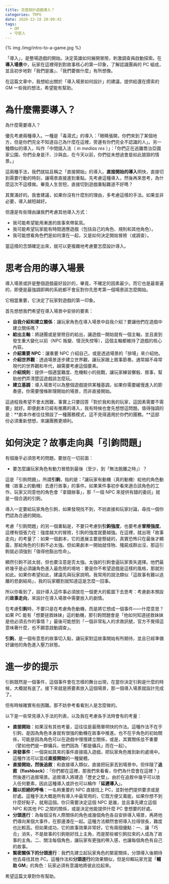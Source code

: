 ```yaml
---
title: 怎麼設計遊戲導入？
categories: TRPG
date: 2020-12-18 20:09:42
tags:
  - GM
  - 守密人
---
```


{% img /img/intro-to-a-game.jpg %}

「導入」，是整場遊戲的開始。決定英雄如何展開冒險，刺激調查員啟動探索。在**導入場景**中，玩家在這裡得到對故事核心的第一印象，了解認識團員的 PC 組成，並且初步地對「我們是誰」、「我們要做什麼」有所想像。

在這篇文章中，我想給出關於「導入場景如何設計」的建議，提供給還在摸索的 GM 一些我的想法，希望能有幫助。

<!--more-->

# 為什麼需要導入？

為什麼需要導入？

優先考慮兩種導入。一種是「毒湯式」的導入：「眼睛張開，你們來到了某個地方，但是你們完全不知道自己為什麼在這裡，旁邊有你們完全不認識的人」。另一種類似的導入，叫作「中間插入法（ _in medias res_ ）」：「你們正在逃離喬治亞國家公園，你們全身是汗、沙與血，在今天以前，你們從未想過會是如此狼狽的情景。」

這兩種手法，我們就姑且稱之「直接開始」的導入。**直接開始的導入**明快，直接切到需要行動的時刻，讓場景直接進到重點。先考慮這種導入，然後再來思考，為什麼這次不這樣做。畢竟人生苦短，直接切到遊戲重點難道不好嗎？

其實滿好的。我會建議，如果你沒有什麼別的理由，多考慮這樣的手法。如果並非必要，導入越短越好。

但還是有些理由讓我們考慮其他導入方式：

* 我可能希望能用漸進的故事來帶氣氛。
* 我可能希望玩家能有時間適應遊戲（包括自己的角色、規則和其他角色）。
* 我可能想看角色們是如何湊在一起，又是如何決定開始冒險（或調查）。

當這樣的念頭確定出來，就可以更複雜地考慮要怎麼設計導入。

# 思考合用的導入場景

導入場景或許是整個遊戲最好設計的，畢竟，不確定的因素最少。而它也是最普遍的，即便是最強調即興的系統都不會反對你先思考第一個場景該怎麼開始。

它相當重要，它決定了玩家對遊戲的第一印象。

首先想想我們希望在導入場景中安排的要素：

* **自我介紹和建立關係**：讓玩家角色在導入場景中自我介紹？要讓他們在遊戲中建立關係嗎？
* **給出主軸**：將謎團或是冒險目的給出，讓遊戲一開始就有一個主軸，並且直到發生重大變化以前（NPC 叛變、情況失控等），這個主軸都維持了遊戲的核心內容。
* **介紹重要 NPC**：讓重要 NPC 介紹自己，或是透過場景的「排場」來介紹他。
* **介紹世界觀**：透過場景逐步建立世界觀，讓玩家跟上敘事節奏。通常越不尋常現代的世界觀和年代，越需要考慮這個要素。
* **介紹規則**：提供一個適當難度、危機較小的挑戰，讓玩家練習擲骰、敘事，幫助他們弄清楚這遊戲該怎麼玩。
* **建立基調**：導入場景可以為整個遊戲提供某種基調，如果你需要緩慢進入的節奏感，你需要慢條斯理開始的場景，而非直接開始。

這過程我希望不會太困難，事實上只要回答「對於我和我的玩家，這因素需要不需要」就好。即便劇本已經有推薦的導入，我有時候也會先想想這問題。值得強調的是：**劇本作者往往預設了一種團務模式，這不見得適用於你們的團務。**這部份必須重新想想，來讓團務更順利。

# 如何決定？故事走向與「引鉤問題」

有個幾乎必須思考的問題，要放在一切前面：

* 要怎麼讓玩家角色有動力冒險到最後（至少，到「無法脫離之時」）？

這是「引鉤問題」。所謂**引鉤**，指的是：「讓玩家有動機（真的動機）給他的角色動機（故事上的動機）去進行故事」的事件。如果某件事初步看來適合該角色的工作，玩家又同意他的角色會「拿錢辦事」，那「一個 NPC 來提供有錢的委託」就是一個合適的引鉤。

導入一定要給玩家角色引鉤，如果發現找不到，不妨直接和玩家討論，尋找一個你們認為合適的開始。

考慮「引鉤問題」的另一個重點是，不要只考慮到**引鉤強度**，也要考慮**冒險強度**。這裡有個張力在：強度越大的冒險，引鉤的強度就要越強。在這裡，就出現「故事走向」的考量了：如果一個劇本，它的進展主要是懸疑的，真實恐怖只在最後才顯露，那給角色的引鉤不必太強。但如果劇本一開始就怪物、殭屍成群出沒，那這引鉤就必須強到「值得他豁出性命」。

顯然引鉤不該太弱，但也要注意是否太強。太強的引鉤會逼玩家喪失選擇。他們最終幾乎是必須讓角色進入最危險的境地：要是你不希望遊戲是這樣的風格，那就別如此。如果你希望如此，建議先與玩家說明。我常用的說法類似「這故事有難以逃離的悲劇結局」，我的玩家聽到就知道這是怎麼一回事。

所以你看到了，設計導入這件事必須放在一個更大的藍圖下去思考：考慮劇本預設的**故事走向**，來設計在導入場景中需要放入的劇情。

在考慮**引鉤**時，不要只是在考慮角色動機，而是將它想成一個事件——什麼意思？如果 PC 能有「想要拯救妹妹」這的動機，那引鉤問題會是「他如何知道拯救妹妹是他必須去作的事情？」最後可能想到「一個非常私人的求救訊號，官方不覺得這意味著什麼，也不願意啟動調查」。

**引鉤**，是一個有意思的故事切入點，讓玩家對這故事開始有所期待，並且已經準備好讓他的角色進入壓力狀態。

# 進一步的提示

引鉤既然是一個事件，這個事件會在怎樣的舞台出現，在當你決定引鉤是什麼的時候，大概就有底了。接下來就是將要素放入這個場景，那一個導入場景就設計完成了。

但有時候確實有些困難。那不妨參考看看別人是怎麼做的。

以下是一些常見導入手法的列表，以及我在考慮各手法時會有的考量：

* **直接開始**：如果沒有其他考量，這往往是最簡單明快的作法。這種作法不在乎引鉤，是因為角色本身就有很強的動機在故事中推進。也不在乎角色的初始關係，可能是因為角色可以在遊戲中慢慢建立關係，或是，其實關係並不重要（譬如他們是一群傭兵，他們因為「都是傭兵」而在一起）。
* **突發事件**：一個突如其來的事件直接插入遊戲，把玩家角色推到新的處境中。這種作法可以當成**直接開始**的一種變體。
* **直接開始，然後追敘**：和直接導入類似，直接把玩家丟到場景中。但伴隨了**追敘（flashback）**：「你們都在這裡，那我們來看看，你們為什麼會在這裡？」然後進行追敘場景。追敘導入將建造「歷史之壁」。由於在追敘中幾乎可以放入任何要素，因此這種導入或許也可以稱作「**延遲導入**」。
* **難以拒絕的呼喚**：一名夠重要的 NPC 直接找上 PC，並對他們提供要求或是好處。這種手法大概是所有導入中最常用的，它既方便又萬能，如果你想不到什麼好點子，就用這個。你只需要決定這個 NPC 是誰，並且事先建立這個 NPC 和其他 PC 之間的關係，或是決定他能提供什麼 PC 會想要的好處。
* **分頭進行**：為每個沒有人際關係的角色或幾個角色各自安排導入場景，再將他們導向某個大事件，在那邊湊在一起。這種方法顯然會把導入拉得很長，難度也比較高。但如果成功，它的故事效果非常好。它有兩個優點：一、讓「巧合」消失，不是故事的引鉤剛好找上主角，而是那些被引鉤拉來的人成為了故事的主角。二、關注每個角色，讓玩家有更強的帶入感，也讓每個角色有自己的故事。
* **緊密關係下的分頭進行**：我們先建立起玩家角色的緊密關係，分頭導入後期待他去尋找其他 PC。這種作法和**分頭進行**的效果類似，但是仰賴玩家充當「**輔助 GM**」的角色：玩家必須有意識地將彼此拉起來。

希望這篇文章對你有幫助。

